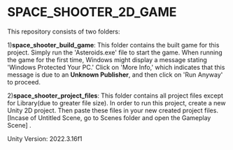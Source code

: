 # SPACE_SHOOTER_2D_GAME

This repository consists of two folders:

1)**space_shooter_build_game**: This folder contains the built game for this project. Simply run the 'Asteroids.exe' file to start the game. When running the game for the first time, Windows might display a message stating 'Windows Protected Your PC.' Click on 'More Info,' which indicates that this message is due to an **Unknown Publisher**, and then click on 'Run Anyway' to proceed.

2)**space_shooter_project_files**: This folder contains all project files except for Library(due to greater file size). In order to run this project, create a new Unity 2D project. Then paste these files in your new created project files. [Incase of Untitled Scene, go to Scenes folder and open the Gameplay Scene] .

Unity Version: 2022.3.16f1
